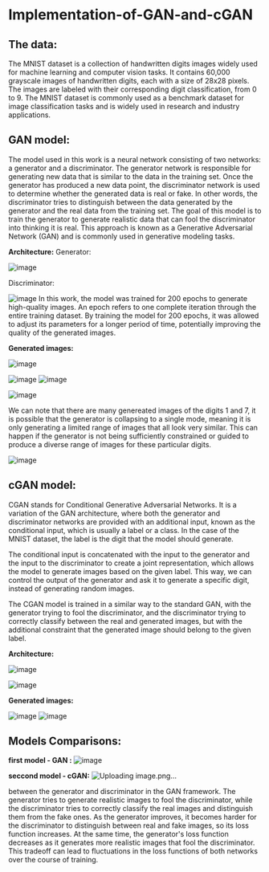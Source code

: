 # Implementation-of-GAN-and-cGAN


## The data:

The MNIST dataset is a collection of handwritten digits images widely used for machine learning and computer vision tasks. 
It contains 60,000 grayscale images of handwritten digits, each with a size of 28x28 pixels.
The images are labeled with their corresponding digit classification, from 0 to 9. 
The MNIST dataset is commonly used as a benchmark dataset for image classification tasks and is widely used in research and industry applications.

## GAN model:

The model used in this work is a neural network consisting of two networks: a generator and a discriminator.
The generator network is responsible for generating new data that is similar to the data in the training set. 
Once the generator has produced a new data point, the discriminator network is used to determine whether the generated data is real or fake. 
In other words, the discriminator tries to distinguish between the data generated by the generator and the real data from the training set. 
The goal of this model is to train the generator to generate realistic data that can fool the discriminator into thinking it is real. 
This approach is known as a Generative Adversarial Network (GAN) and is commonly used in generative modeling tasks.


**Architecture:**
Generator:

![image](https://user-images.githubusercontent.com/96613758/220575951-fc0b0c93-0972-4030-9d37-f6edb7c3891e.png)

Discriminator:

![image](https://user-images.githubusercontent.com/96613758/220575990-f1abfb66-83be-4a5a-bb44-fb63ecfe0a9f.png)
In this work, the model was trained for 200 epochs to generate high-quality images.
An epoch refers to one complete iteration through the entire training dataset. 
By training the model for 200 epochs, it was allowed to adjust its parameters for a longer period of time,
potentially improving the quality of the generated images.

**Generated images:**

![image](https://user-images.githubusercontent.com/96613758/220576312-d667cbad-11d8-467c-b34e-12588f1364b5.png)

![image](https://user-images.githubusercontent.com/96613758/220576372-c56e3f7c-9e9d-4106-a8d7-1f623facb445.png)
![image](https://user-images.githubusercontent.com/96613758/220576407-34a71f45-fbf6-4c02-aedd-c75abb6e5f8e.png)

![image](https://user-images.githubusercontent.com/96613758/220576425-b500e12a-73c8-40a3-a89d-ae9e472304e2.png)

We can note that there are many genereated images of the digits 1 and 7,  it is possible that the generator is collapsing to a single mode, meaning it is only generating a limited range of images that all look very similar.
This can happen if the generator is not being sufficiently constrained or guided to produce a diverse range of images for these particular digits.

![image](https://user-images.githubusercontent.com/96613758/220577388-821660c7-8e30-4a9e-9527-be6876cd0692.png)

## cGAN model:

CGAN stands for Conditional Generative Adversarial Networks.
It is a variation of the GAN architecture, where both the generator and discriminator networks are provided with an additional input, known as the conditional input, 
which is usually a label or a class. In the case of the MNIST dataset, the label is the digit that the model should generate.

The conditional input is concatenated with the input to the generator and the input to the discriminator to create a joint representation, which allows the model to generate images based on the given label. 
This way, we can control the output of the generator and ask it to generate a specific digit, instead of generating random images.

The CGAN model is trained in a similar way to the standard GAN, with the generator trying to fool the discriminator, and the discriminator trying to correctly classify between the real and generated images, but with the additional constraint that the generated image should belong to the given label.

**Architecture:**

![image](https://user-images.githubusercontent.com/96613758/220577425-e0ebac7b-e028-4912-ba65-0cc5572a38c7.png)

![image](https://user-images.githubusercontent.com/96613758/220577490-242ac8a4-e056-4a44-be39-6169b38681b5.png)

**Generated images:**

![image](https://user-images.githubusercontent.com/96613758/220577512-7170c8ef-1913-4461-b8f0-5df6826accf0.png)
![image](https://user-images.githubusercontent.com/96613758/220577637-a5c2e5bf-4871-4af8-a6de-68dfc180c891.png)

## Models Comparisons:

**first model - GAN :**
![image](https://user-images.githubusercontent.com/96613758/220577666-2afe5ce2-6e37-4306-8558-c04e51c266bd.png)

**seccond model - cGAN:**
![Uploading image.png…]()

between the generator and discriminator in the GAN framework. The generator tries to generate realistic images to fool the discriminator,
while the discriminator tries to correctly classify the real images and distinguish them from the fake ones.
As the generator improves, it becomes harder for the discriminator to distinguish between real and fake images, so its loss function increases. 
At the same time, the generator's loss function decreases as it generates more realistic images that fool the discriminator.
This tradeoff can lead to fluctuations in the loss functions of both networks over the course of training.


